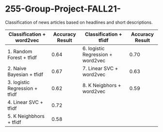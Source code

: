 # 255-Group-Project-FALL21-
Classification of news articles based on headlines and short descriptions.

|Classification + word2vec|Accuracy Result|Classification + tfidf|Accuracy Result|
|---|---|---|---|
|1. Random Forest + tfidf                    | 0.64|6. logistic Regression + word2vec           | 0.70|
|2. Naive Bayesian + tfidf                   | 0.67|7. Linear SVC + word2vec                    | 0.63|
|3. logistic Regression + tfidf              | 0.62|8. K Neigbhors + word2vec                   | 0.59|
|4. Linear SVC + tfidf                       | 0.72|||
|5. K Neighbhors + tfidf                    | 0.58|||


